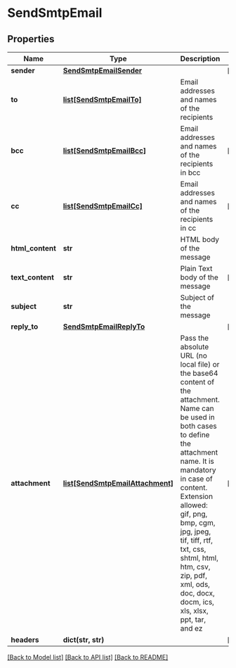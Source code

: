# SendSmtpEmail

## Properties
Name | Type | Description | Notes
------------ | ------------- | ------------- | -------------
**sender** | [**SendSmtpEmailSender**](SendSmtpEmailSender.md) |  | [optional] 
**to** | [**list[SendSmtpEmailTo]**](SendSmtpEmailTo.md) | Email addresses and names of the recipients | 
**bcc** | [**list[SendSmtpEmailBcc]**](SendSmtpEmailBcc.md) | Email addresses and names of the recipients in bcc | [optional] 
**cc** | [**list[SendSmtpEmailCc]**](SendSmtpEmailCc.md) | Email addresses and names of the recipients in cc | [optional] 
**html_content** | **str** | HTML body of the message | 
**text_content** | **str** | Plain Text body of the message | [optional] 
**subject** | **str** | Subject of the message | 
**reply_to** | [**SendSmtpEmailReplyTo**](SendSmtpEmailReplyTo.md) |  | [optional] 
**attachment** | [**list[SendSmtpEmailAttachment]**](SendSmtpEmailAttachment.md) | Pass the absolute URL (no local file) or the base64 content of the attachment. Name can be used in both cases to define the attachment name. It is mandatory in case of content. Extension allowed: gif, png, bmp, cgm, jpg, jpeg, tif, tiff, rtf, txt, css, shtml, html, htm, csv, zip, pdf, xml, ods, doc, docx, docm, ics, xls, xlsx, ppt, tar, and ez | [optional] 
**headers** | **dict(str, str)** |  | [optional] 

[[Back to Model list]](../README.md#documentation-for-models) [[Back to API list]](../README.md#documentation-for-api-endpoints) [[Back to README]](../README.md)


